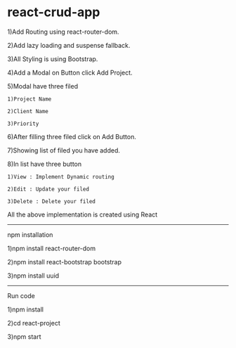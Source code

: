 # react-crud-app

1)Add Routing using react-router-dom.

2)Add lazy loading and suspense fallback.

3)All Styling is using Bootstrap.

4)Add a Modal on Button click Add Project.

5)Modal have three filed 	

	1)Project Name
	
	2)Client Name
	
	3)Priority
	
6)After filling three filed click on Add Button.

7)Showing list of filed you have added.

8)In list have three button

	1)View : Implement Dynamic routing
	
	2)Edit : Update your filed	
	
	3)Delete : Delete your filed

All the above implementation is created using React

----------------------------------------------------------------------------

npm installation

1)npm install react-router-dom

2)npm install react-bootstrap bootstrap

3)npm install uuid

----------------------------------------------------------------------------

Run code

1)npm install

2)cd react-project

3)npm start
